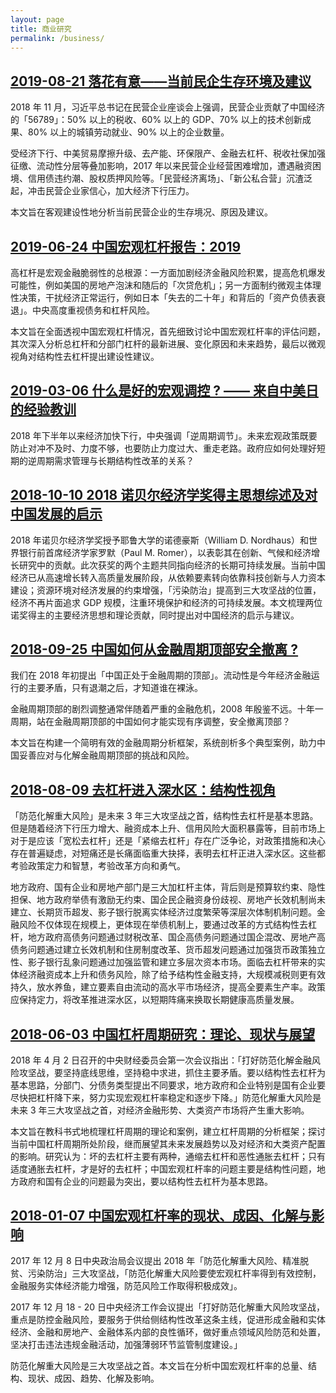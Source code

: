 ```yaml
---
layout: page
title: 商业研究
permalink: /business/
---
```


## [2019-08-21 落花有意——当前民企生存环境及建议](https://mp.weixin.qq.com/s/QoeWLOKrTuaEmTdpfQT1sg)

2018 年 11 月，习近平总书记在民营企业座谈会上强调，民营企业贡献了中国经济的「56789」：50% 以上的税收、60% 以上的 GDP、70% 以上的技术创新成果、80% 以上的城镇劳动就业、90% 以上的企业数量。

受经济下行、中美贸易摩擦升级、去产能、环保限产、金融去杠杆、税收社保加强征缴、流动性分层等叠加影响，2017 年以来民营企业经营困难增加，遭遇融资困境、信用债违约潮、股权质押风险等。「民营经济离场」、「新公私合营」沉渣泛起，冲击民营企业家信心，加大经济下行压力。

本文旨在客观建设性地分析当前民营企业的生存境况、原因及建议。

## [2019-06-24 中国宏观杠杆报告：2019](https://mp.weixin.qq.com/s/Xqp_RAz3NR-1LHaAN9aoVA)

高杠杆是宏观金融脆弱性的总根源：一方面加剧经济金融风险积累，提高危机爆发可能性，例如美国的房地产泡沫和随后的「次贷危机」；另一方面制约微观主体理性决策，干扰经济正常运行，例如日本「失去的二十年」和背后的「资产负债表衰退」。中央高度重视债务和杠杆风险。

本文旨在全面透视中国宏观杠杆情况，首先细致讨论中国宏观杠杆率的评估问题，其次深入分析总杠杆和分部门杠杆的最新进展、变化原因和未来趋势，最后以微观视角对结构性去杠杆提出建设性建议。

## [2019-03-06 什么是好的宏观调控 ? —— 来自中美日的经验教训](https://mp.weixin.qq.com/s/udPzfh_MpnzwABpqf5B_lQ)

2018 年下半年以来经济加快下行，中央强调「逆周期调节」。未来宏观政策既要防止对冲不及时、力度不够，也要防止力度过大、重走老路。政府应如何处理好短期的逆周期需求管理与长期结构性改革的关系？

## [2018-10-10 2018 诺贝尔经济学奖得主思想综述及对中国发展的启示](https://mp.weixin.qq.com/s/vblQv3sD8DlGhBJsJI5CXg)

2018 年诺贝尔经济学奖授予耶鲁大学的诺德豪斯（William D. Nordhaus）和世界银行前首席经济学家罗默（Paul M. Romer），以表彰其在创新、气候和经济增长研究中的贡献。此次获奖的两个主题共同指向经济的长期可持续发展。当前中国经济已从高速增长转入高质量发展阶段，从依赖要素转向依靠科技创新与人力资本建设；资源环境对经济发展的约束增强，「污染防治」提高到三大攻坚战的位置，经济不再片面追求 GDP 规模，注重环境保护和经济的可持续发展。本文梳理两位诺奖得主的主要经济思想和理论贡献，同时提出对中国经济的启示与建议。

## [2018-09-25 中国如何从金融周期顶部安全撤离 ?](https://mp.weixin.qq.com/s/5JD6k7ZYHfBrdOWT9MpkWQ)

我们在 2018 年初提出「中国正处于金融周期的顶部」。流动性是今年经济金融运行的主要矛盾，只有退潮之后，才知道谁在裸泳。

金融周期顶部的剧烈调整通常伴随着严重的金融危机，2008 年殷鉴不远。十年一周期，站在金融周期顶部的中国如何才能实现有序调整，安全撤离顶部？

本文旨在构建一个简明有效的金融周期分析框架，系统剖析多个典型案例，助力中国妥善应对与化解金融周期顶部的挑战和风险。

## [2018-08-09 去杠杆进入深水区：结构性视角](https://mp.weixin.qq.com/s/mWLNDSk3irIk-sqYMdbECA)

「防范化解重大风险」是未来 3 年三大攻坚战之首，结构性去杠杆是基本思路。但是随着经济下行压力增大、融资成本上升、信用风险大面积暴露等，目前市场上对于是应该「宽松去杠杆」还是「紧缩去杠杆」存在广泛争论，对政策措施和决心存在普遍疑虑，对短痛还是长痛面临重大抉择，表明去杠杆正进入深水区。这些都考验政策定力和智慧，考验改革方向和勇气。

地方政府、国有企业和房地产部门是三大加杠杆主体，背后则是预算软约束、隐性担保、地方政府举债有激励无约束、国企民企融资身份歧视、房地产长效机制尚未建立、长期货币超发、影子银行脱离实体经济过度繁荣等深层次体制机制问题。金融风险不仅体现在规模上，更体现在举债机制上，要通过改革的方式结构性去杠杆，地方政府高债务问题通过财税改革、国企高债务问题通过国企混改、房地产高债务问题通过建立长效机制和住房制度改革、货币超发问题通过加强货币政策独立性、影子银行乱象问题通过加强监管和建立多层次资本市场。面临去杠杆带来的实体经济融资成本上升和债务风险，除了给予结构性金融支持，大规模减税则更有效持久，放水养鱼，建立要素自由流动的高水平市场经济，提高全要素生产率。政策应保持定力，将改革推进深水区，以短期阵痛来换取长期健康高质量发展。

## [2018-06-03 中国杠杆周期研究：理论、现状与展望](https://mp.weixin.qq.com/s/zJ7GlVN7NUElD3-rBf0Xuw)

2018 年 4 月 2 日召开的中央财经委员会第一次会议指出：「打好防范化解金融风险攻坚战，要坚持底线思维，坚持稳中求进，抓住主要矛盾。要以结构性去杠杆为基本思路，分部门、分债务类型提出不同要求，地方政府和企业特别是国有企业要尽快把杠杆降下来，努力实现宏观杠杆率稳定和逐步下降。」防范化解重大风险是未来 3 年三大攻坚战之首，对经济金融形势、大类资产市场将产生重大影响。

本文旨在教科书式地梳理杠杆周期的理论和案例，建立杠杆周期的分析框架；探讨当前中国杠杆周期所处阶段，继而展望其未来发展趋势以及对经济和大类资产配置的影响。研究认为：坏的去杠杆主要有两种，通缩去杠杆和恶性通胀去杠杆；只有适度通胀去杠杆，才是好的去杠杆；中国宏观杠杆率的问题主要是结构性问题，地方政府和国有企业的问题最为突出，要以结构性去杠杆为基本思路。

## [2018-01-07 中国宏观杠杆率的现状、成因、化解与影响](https://mp.weixin.qq.com/s/Nc_fwpcuOT7D80A8uze0Qw)

2017 年 12 月 8 日中央政治局会议提出 2018 年「防范化解重大风险、精准脱贫、污染防治」三大攻坚战，「防范化解重大风险要使宏观杠杆率得到有效控制，金融服务实体经济能力增强，防范风险工作取得积极成效」。

2017 年 12 月 18 - 20 日中央经济工作会议提出「打好防范化解重大风险攻坚战，重点是防控金融风险，要服务于供给侧结构性改革这条主线，促进形成金融和实体经济、金融和房地产、金融体系内部的良性循环，做好重点领域风险防范和处置，坚决打击违法违规金融活动，加强薄弱环节监管制度建设。」

防范化解重大风险是三大攻坚战之首。本文旨在分析中国宏观杠杆率的总量、结构、现状、成因、趋势、化解及影响。
